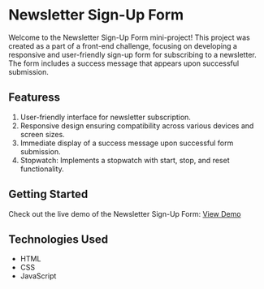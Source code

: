 # Newsletter Sign-Up Form

Welcome to the Newsletter Sign-Up Form mini-project! This project was created as a part of a front-end challenge, focusing on developing a responsive and user-friendly sign-up form for subscribing to a newsletter. The form includes a success message that appears upon successful submission.

## Featuress

1. User-friendly interface for newsletter subscription.
2. Responsive design ensuring compatibility across various devices and screen sizes.
3. Immediate display of a success message upon successful form submission.
4. Stopwatch: Implements a stopwatch with start, stop, and reset functionality.

## Getting Started

Check out the live demo of the Newsletter Sign-Up Form: [View Demo](https://balogunkrixus.github.io/Newsletter-sign-up-form/)

## Technologies Used

- HTML
- CSS
- JavaScript


